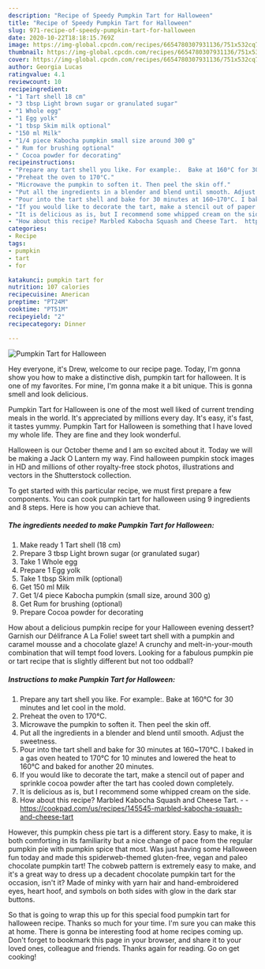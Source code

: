 ```yaml
---
description: "Recipe of Speedy Pumpkin Tart for Halloween"
title: "Recipe of Speedy Pumpkin Tart for Halloween"
slug: 971-recipe-of-speedy-pumpkin-tart-for-halloween
date: 2020-10-22T18:18:15.769Z
image: https://img-global.cpcdn.com/recipes/6654780307931136/751x532cq70/pumpkin-tart-for-halloween-recipe-main-photo.jpg
thumbnail: https://img-global.cpcdn.com/recipes/6654780307931136/751x532cq70/pumpkin-tart-for-halloween-recipe-main-photo.jpg
cover: https://img-global.cpcdn.com/recipes/6654780307931136/751x532cq70/pumpkin-tart-for-halloween-recipe-main-photo.jpg
author: Georgia Lucas
ratingvalue: 4.1
reviewcount: 10
recipeingredient:
- "1 Tart shell 18 cm"
- "3 tbsp Light brown sugar or granulated sugar"
- "1 Whole egg"
- "1 Egg yolk"
- "1 tbsp Skim milk optional"
- "150 ml Milk"
- "1/4 piece Kabocha pumpkin small size around 300 g"
- " Rum for brushing optional"
- " Cocoa powder for decorating"
recipeinstructions:
- "Prepare any tart shell you like. For example:.  Bake at 160°C for 30 minutes and let cool in the mold."
- "Preheat the oven to 170°C."
- "Microwave the pumpkin to soften it. Then peel the skin off."
- "Put all the ingredients in a blender and blend until smooth. Adjust the sweetness."
- "Pour into the tart shell and bake for 30 minutes at 160~170°C. I baked in a gas oven heated to 170°C for 10 minutes and lowered the heat to 160°C and baked for another 20 minutes."
- "If you would like to decorate the tart, make a stencil out of paper and sprinkle cocoa powder after the tart has cooled down completely."
- "It is delicious as is, but I recommend some whipped cream on the side."
- "How about this recipe? Marbled Kabocha Squash and Cheese Tart.  https://cookpad.com/us/recipes/145545-marbled-kabocha-squash-and-cheese-tart"
categories:
- Recipe
tags:
- pumpkin
- tart
- for

katakunci: pumpkin tart for 
nutrition: 107 calories
recipecuisine: American
preptime: "PT24M"
cooktime: "PT51M"
recipeyield: "2"
recipecategory: Dinner

---
```



![Pumpkin Tart for Halloween](https://img-global.cpcdn.com/recipes/6654780307931136/751x532cq70/pumpkin-tart-for-halloween-recipe-main-photo.jpg)

Hey everyone, it's Drew, welcome to our recipe page. Today, I'm gonna show you how to make a distinctive dish, pumpkin tart for halloween. It is one of my favorites. For mine, I'm gonna make it a bit unique. This is gonna smell and look delicious.

Pumpkin Tart for Halloween is one of the most well liked of current trending meals in the world. It's appreciated by millions every day. It's easy, it's fast, it tastes yummy. Pumpkin Tart for Halloween is something that I have loved my whole life. They are fine and they look wonderful.

Halloween is our October theme and I am so excited about it. Today we will be making a Jack O Lantern my way. Find halloween pumpkin stock images in HD and millions of other royalty-free stock photos, illustrations and vectors in the Shutterstock collection.


To get started with this particular recipe, we must first prepare a few components. You can cook pumpkin tart for halloween using 9 ingredients and 8 steps. Here is how you can achieve that.

<!--inarticleads1-->

##### The ingredients needed to make Pumpkin Tart for Halloween:

1. Make ready 1 Tart shell (18 cm)
1. Prepare 3 tbsp Light brown sugar (or granulated sugar)
1. Take 1 Whole egg
1. Prepare 1 Egg yolk
1. Take 1 tbsp Skim milk (optional)
1. Get 150 ml Milk
1. Get 1/4 piece Kabocha pumpkin (small size, around 300 g)
1. Get  Rum for brushing (optional)
1. Prepare  Cocoa powder for decorating


How about a delicious pumpkin recipe for your Halloween evening dessert? Garnish our Délifrance A La Folie! sweet tart shell with a pumpkin and caramel mousse and a chocolate glaze! A crunchy and melt-in-your-mouth combination that will tempt food lovers. Looking for a fabulous pumpkin pie or tart recipe that is slightly different but not too oddball? 

<!--inarticleads2-->

##### Instructions to make Pumpkin Tart for Halloween:

1. Prepare any tart shell you like. For example:.  Bake at 160°C for 30 minutes and let cool in the mold.
1. Preheat the oven to 170°C.
1. Microwave the pumpkin to soften it. Then peel the skin off.
1. Put all the ingredients in a blender and blend until smooth. Adjust the sweetness.
1. Pour into the tart shell and bake for 30 minutes at 160~170°C. I baked in a gas oven heated to 170°C for 10 minutes and lowered the heat to 160°C and baked for another 20 minutes.
1. If you would like to decorate the tart, make a stencil out of paper and sprinkle cocoa powder after the tart has cooled down completely.
1. It is delicious as is, but I recommend some whipped cream on the side.
1. How about this recipe? Marbled Kabocha Squash and Cheese Tart. -  - https://cookpad.com/us/recipes/145545-marbled-kabocha-squash-and-cheese-tart


However, this pumpkin chess pie tart is a different story. Easy to make, it is both comforting in its familiarity but a nice change of pace from the regular pumpkin pie with pumpkin spice that most. Was just having some Halloween fun today and made this spiderweb-themed gluten-free, vegan and paleo chocolate pumpkin tart! The cobweb pattern is extremely easy to make, and it&#39;s a great way to dress up a decadent chocolate pumpkin tart for the occasion, isn&#39;t it? Made of minky with yarn hair and hand-embroidered eyes, heart hoof, and symbols on both sides with glow in the dark star buttons. 

So that is going to wrap this up for this special food pumpkin tart for halloween recipe. Thanks so much for your time. I'm sure you can make this at home. There is gonna be interesting food at home recipes coming up. Don't forget to bookmark this page in your browser, and share it to your loved ones, colleague and friends. Thanks again for reading. Go on get cooking!
